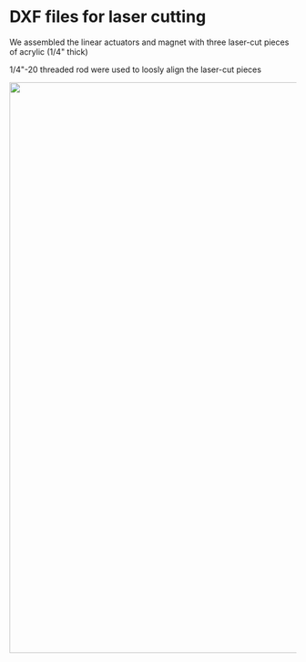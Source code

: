 # DXF files for laser cutting  
We assembled the linear actuators and magnet with three laser-cut pieces of acrylic (1/4" thick)

1/4"-20 threaded rod were used to loosly align the laser-cut pieces

 <img src="../figures/tilted_magnet.gif" width="1000"/>
